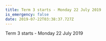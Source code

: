 ```yaml
---
title: Term 3 starts - Monday 22 July 2019
is_emergency: false
date: 2019-07-22T03:38:37.727Z
---
```

Term 3 starts - Monday 22 July 2019
